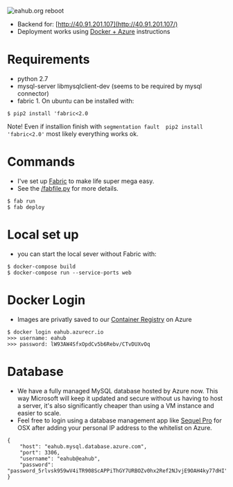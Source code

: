 ![eahub.org reboot](https://i.imgur.com/02FNAlY.png)

- Backend for: [http://40.91.201.107](http://40.91.201.107/)
- Deployment works using [Docker + Azure](https://medium.com/@alexjsanchez/creating-and-deploying-a-flask-app-with-docker-on-azure-in-5-easy-9f7aa7a12145) instructions

# Requirements
* python 2.7
* mysql-server libmysqlclient-dev (seems to be required by mysql connector)
* fabric 1. On ubuntu can be installed with:
```
$ pip2 install 'fabric<2.0
```
Note! Even if installion finish with `segmentation fault  pip2 install 'fabric<2.0'` most likely everything works ok.

# Commands
- I've set up [Fabric](http://www.fabfile.org) to make life super mega easy.
- See the [/fabfile.py](/fabfile.py) for more details.
```
$ fab run
$ fab deploy
```

# Local set up
- you can start the local sever without Fabric with:
```
$ docker-compose build
$ docker-compose run --service-ports web
```

# Docker Login
- Images are privatly saved to our [Container Registry](https://portal.azure.com/#@dotimpact.org/resource/subscriptions/72a43e63-c361-434d-9b55-34301c8aa920/resourceGroups/eahub/providers/Microsoft.ContainerRegistry/registries/eahub/overview) on Azure
```
$ docker login eahub.azurecr.io
>>> username: eahub
>>> password: lW93AW4SfxOpdCv5b6Rebv/CTvDUXvOq
```

# Database
- We have a fully managed MySQL database hosted by Azure now. This way Microsoft will keep it updated and secure without us having to host a server, it's also significantly cheaper than using a VM instance and easier to scale.
- Feel free to login using a database management app like [Sequel Pro](https://www.sequelpro.com) for OSX after adding your personal IP address to the whitelist on Azure.
```
{
    "host": "eahub.mysql.database.azure.com",
    "port": 3306,
    "username": "eahub@eahub",
    "password": "password_5rlvsk959wV4iTR908ScAPPiThGY7URBOZv0hx2Ref2NJvjE9OAH4ky77dHI"
}
```
